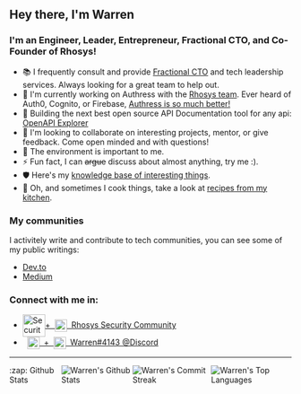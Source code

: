 ## Hey there, I'm Warren

### I'm an Engineer, Leader, Entrepreneur, Fractional CTO, and Co-Founder of Rhosys!
- 📚 I frequently consult and provide [Fractional CTO](https://warrenparad.net) and tech leadership services. Always looking for a great team to help out.
- 🔭 I'm currently working on Authress with the [Rhosys team](https://rhosys.ch). Ever heard of Auth0, Cognito, or Firebase, [Authress is so much better!](https://authress.io)
- 🌱 Building the next best open source API Documentation tool for any api: [OpenAPI Explorer](https://github.com/Rhosys/openapi-explorer)
- 👯 I'm looking to collaborate on interesting projects, mentor, or give feedback. Come open minded and with questions!
- 🌿 The environment is important to me.
- ⚡ Fun fact, I can ~~argue~~ discuss about almost anything, try me :).
- 🛡 Here's my [knowledge base of interesting things](https://github.com/wparad/wparad/wiki).
- 🍜 Oh, and sometimes I cook things, take a look at [recipes from my kitchen](https://warrensrecipes.wordpress.com/).

### My communities
I activitely write and contribute to tech communities, you can see some of my public writings:
* [Dev.to](https://dev.to/wparad)
* [Medium](https://wparad.medium.com)

### Connect with me in:
* <a href="https://rhosys.ch/community"><img align="center" alt="Security Slack community" width="40px" src="https://cdn.brandfolder.io/5H442O3W/at/pl546j-7le8zk-6gwiyo/Slack_Mark.svg" />+&nbsp;&nbsp;<a href="https://rhosys.ch/community"><img align="center" alt="Security Slack community" width="22px" src="https://authress.io/app/img/logo.png" />&nbsp; Rhosys Security Community</a>
* &nbsp;&nbsp;<a href="https://discordapp.com/users/401675887927623692"><img align="center" alt="Warren#4143" width="22px" src="https://discord.com/assets/9f6f9cd156ce35e2d94c0e62e3eff462.png">&nbsp;&nbsp;+&nbsp; <img align="center" width="22px" src="https://user-images.githubusercontent.com/5056218/143927895-4b30bd0d-2ee2-42db-9617-d908c673eacc.jpg">&nbsp; Warren#4143 @Discord</a>

<!-- ### Languages and Tools:
- <img alt="Node.js" width="22px" src="https://raw.githubusercontent.com/github/explore/80688e429a7d4ef2fca1e82350fe8e3517d3494d/topics/nodejs/nodejs.png" /> Node.js -->

<!-- Profile Counter (bi-weekly reset)
  ![](https://komarev.com/ghpvc/?username=wparad) -->
  
---
<div style="display: flex">
  <summary>:zap: Github Stats</summary>

  <img align="center" alt="Warren's Github Stats" src="https://github-readme-stats.vercel.app/api?username=wparad&hide_border=true&include_all_commits=true&count_private=true&show_icons=true&bg_color=161320&text_color=D9E0EE&icon_color=DDB6F2&title_color=96CDFB" />
  <img align="center" alt="Warren's Commit Streak" src="https://github-readme-streak-stats.herokuapp.com/?user=wparad&hide_border=true&background=161320&currStreakNum=D9E0EE&sideNums=D9E0EE&currStreakLabel=96CDFB&sideLabels=D9E0EE&ring=96CDFB&fire=96CDFB&dates=988BA2" />
  <img align="center" alt="Warren's Top Languages" src="https://github-readme-stats.vercel.app/api/top-langs/?username=wparad&hide_border=true&include_all_commits=true&count_private=true&layout=compact&bg_color=161320&text_color=D9E0EE&icon_color=DDB6F2&title_color=96CDFB" />
</div>
